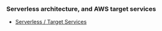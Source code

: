 ### Serverless architecture, and AWS target services

- [Serverless / Target Services](languages/amazon_aws/serverless_and_target_services.md)